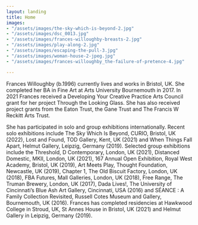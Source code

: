 ```yaml
---
layout: landing
title: Home
images:
- "/assets/images/the-sky-which-is-beyond-2.jpg"
- "/assets/images/dsc_0013.jpg"
- "/assets/images/frances-willoughby-breasts-2.jpg"
- "/assets/images/play-along-2.jpg"
- "/assets/images/escaping-the-pull-3.jpg"
- "/assets/images/woman-house-2-jpeg.jpg"
- "/assets/images/frances-willoughby_the-failure-of-pretence-4.jpg"

---
```

Frances Willoughby (b.1996) currently lives and works in Bristol, UK. She completed her BA in Fine Art at Arts University Bournemouth in 2017. In 2021 Frances received a Developing Your Creative Practice Arts Council grant for her project Through the Looking Glass. She has also received project grants from the Eaton Trust, the Gane Trust and The Francis W Reckitt Arts Trust. 

She has participated in solo and group exhibitions internationally. Recent solo exhibitions include The Sky Which Is Beyond, CURIO, Bristol, UK (2022), Lost and Found, TOD Gallery, Kent, UK (2021) and When Things Fall Apart, Helmut Gallery, Leipzig, Germany (2019). Selected group exhibitions include the Threshold, D Contemporary, London, UK (2021), Distanced Domestic, MKII, London, UK (2021), 167 Annual Open Exhibition, Royal West Academy, Bristol, UK (2019), Art Meets Play, Thought Foundation, Newcastle, UK (2019), Chapter 1, The Old Biscuit Factory, London, UK (2018), FBA Futures, Mall Galleries, London, UK (2018), Free Range, The Truman Brewery, London, UK (2017), Dada Lives!, The University of Cincinnati’s Blue Ash Art Gallery, Cincinnati, USA (2016) and SÉANCE : A Family Collection Revisited, Russell Cotes Museum and Gallery, Bournemouth, UK (2016). Frances has completed residencies at Hawkwood College in Stroud, UK, St Annes House in Bristol, UK (2021) and Helmut Gallery in Leipzig, Germany (2019).